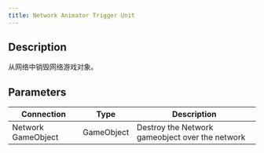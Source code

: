 ```yaml
---
title: Network Animator Trigger Unit
---
```


## Description

从网络中销毁网络游戏对象。



## Parameters

| Connection         | Type       | Description                                     |
| ------------------ | ---------- | ----------------------------------------------- |
| Network GameObject | GameObject | Destroy the Network gameobject over the network |
